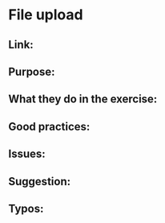 # File upload

## Link:

## Purpose:

## What they do in the exercise:

## Good practices:

## Issues:

## Suggestion:

## Typos: